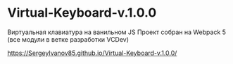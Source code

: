 # Virtual-Keyboard-v.1.0.0
Виртуальная клавиатура на ванильном JS
Проект собран на Webpack 5 (все модули в ветке разработки VCDev)

https://SergeyIvanov85.github.io/Virtual-Keyboard-v.1.0.0/

